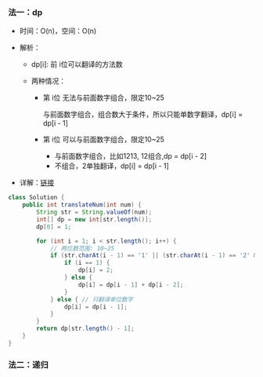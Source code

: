 ### 法一：dp

- 时间：O(n)，空间：O(n)

- 解析：

  - dp[i]: 前 i位可以翻译的方法数

  - 两种情况：

    - 第 i位 无法与前面数字组合，限定10~25

      与前面数字组合，组合数大于条件，所以只能单数字翻译，dp[i] = dp[i - 1]

    - 第 i位 可以与前面数字组合，限定10~25

      - 与前面数字组合，比如1213, 12组合,dp = dp[i - 2]
      - 不组合，2单独翻译，dp[i] = dp[i - 1]

- 详解：[链接](https://leetcode-cn.com/problems/ba-shu-zi-fan-yi-cheng-zi-fu-chuan-lcof/solution/dong-tai-gui-hua-dp-by-z1m/)

```java
class Solution { 
    public int translateNum(int num) {
        String str = String.valueOf(num);
        int[] dp = new int[str.length()];
        dp[0] = 1;

        for (int i = 1; i < str.length(); i++) {
            // 两位数范围: 10~25
            if (str.charAt(i - 1) == '1' || (str.charAt(i - 1) == '2' && (str.charAt(i) <= '5'))) {
                if (i == 1) {
                    dp[i] = 2;
                } else {
                    dp[i] = dp[i - 1] + dp[i - 2];
                }
            } else { // 只翻译单位数字
                dp[i] = dp[i - 1];
            }
        }
        return dp[str.length() - 1];
    }
}
```





### 法二：递归

